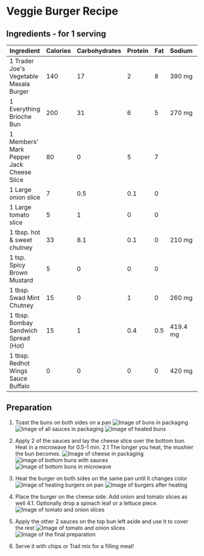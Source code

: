 # Veggie Burger Recipe

## Ingredients - for 1 serving

| Ingredient | Calories | Carbohydrates | Protein | Fat | Sodium |Source |
|------------|----------|---------------|---------|-----|--------|-------|
|1 Trader Joe's Vegetable Masala Burger|140|17|2|8|390 mg|MyFitnessPal|
|1 Everything Brioche Bun|200|31|6|5|270 mg|MyFitnessPal|
|1 Members' Mark Pepper Jack Cheese Slice|80|0|5|7||MyFitnessPal|
|1 Large onion slice|7|0.5|0.1|0||MyFitnessPal|
|1 Large tomato slice|5|1|0|0||MyFitnessPal|
|1 tbsp. hot & sweet chutney|33|8.1|0.1|0|210 mg|MyFitnessPal|
|1 tsp. Spicy Brown Mustard|5|0|0|0||MyFitnessPal|
|1 tbsp. Swad Mint Chutney|15|0|1|0|260 mg|MyFitnessPal|
|1 tbsp. Bombay Sandwich Spread (Hot)|15|1|0.4|0.5|419.4 mg|MyFitnessPal|
|1 tbsp. Redhot Wings Sauce Buffalo|0|0|0|0|420 mg|MyFitnessPal|

## Preparation

1. Toast the buns on both sides on a pan
![Image of buns in packaging](../images/veggie-burger-recipe/1-buns-packaging.jpg)
![Image of all sauces in packaging](../images/veggie-burger-recipe/2-all-sauces-packaging.jpg)
![Image of heated buns](../images/veggie-burger-recipe/6-toasted-buns.jpg)

2. Apply 2 of the sauces and lay the cheese slice over the bottom bun. Heat in a microwave for 0.5-1 min.
    2.1 The longer you heat, the mushier the bun becomes.
![Image of cheese in packaging](../images/veggie-burger-recipe/3-cheese-packaging.jpg)
![Image of bottom buns with sauces](../images/veggie-burger-recipe/7-bottom-buns-with-suaces.jpg)
![Image of bottom buns in microwave](../images/veggie-burger-recipe/8-bottom-buns-in-microwave.jpg)

3. Heat the burger on both sides on the same pan until it changes color
![Image of heating burgers on pan](../images/veggie-burger-recipe/9-heating-burgers-on-pan.jpg)
![Image of burgers after heating](../images/veggie-burger-recipe/10-burgers-on-pan-after-heating.jpg)

4. Place the burger on the cheese side. Add onion and tomato slices as well
    4.1. Optionally drop a spinach leaf or a lettuce piece.
![Image of tomato and onion slices](../images/veggie-burger-recipe/4-tomato-and-onion-slices.jpg)

5. Apply the other 2 sauces on the top bun left aside
and use it to cover the rest
![Image of tomato and onion slices](../images/veggie-burger-recipe/4-tomato-and-onion-slices.jpg)
![Image of the final preparation](../images/veggie-burger-recipe/12-final.jpg)

6. Serve it with chips or Trail mix for a filling meal!